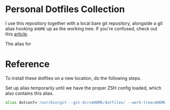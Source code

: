 # Personal Dotfiles Collection

I use this repository together with a local bare git repository, alongside a git alias hooking `$HOME` up as the working tree. If you're confused, check out this [article](https://www.atlassian.com/git/tutorials/dotfiles).

The alias for 

# Reference

To install these dotfiles on a new location, do the following steps.

Set up alias temporarily until we have the proper ZSH config loaded, which also contains this alias.
```bash
alias dotconf='/usr/bin/git --git-dir=$HOME/dotfiles/ --work-tree=$HOME'
```


